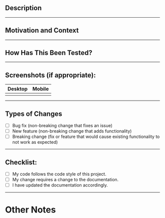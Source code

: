 <!--- Provide a general summary of your changes in the Title above -->

## Description

<!--- Describe your changes in detail -->

---

## Motivation and Context

<!--- Why is this change required? What problem does it solve? -->

<!--- If it fixes an open issue, please link to the issue here. -->

---

## How Has This Been Tested?

<!--- Please describe in detail how you tested your changes. -->
<!--- Include details of your testing environment, the tests you ran to -->

<!--- see how your change affects other areas of the code, etc. -->

---

## Screenshots (if appropriate):

| Desktop | Mobile |
| ------- | ------ |
|         |        |

---

## Types of Changes

<!--- What types of changes does your code introduce? Put an `x` in all the boxes that apply: -->

- [ ] Bug fix (non-breaking change that fixes an issue)
- [ ] New feature (non-breaking change that adds functionality)
- [ ] Breaking change (fix or feature that would cause existing functionality to not work as expected)

---

## Checklist:

<!--- Go over all the following points, and put an `x` in all the boxes that apply. -->
<!--- If you're unsure about any of these, don't hesitate to ask. We're here to help! -->

- [ ] My code follows the code style of this project.
- [ ] My change requires a change to the documentation.
- [ ] I have updated the documentation accordingly.

---

# Other Notes

<!---
Add any notes or dependencies for this PR here or leave as NONE
-->
